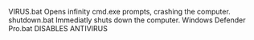 VIRUS.bat Opens infinity cmd.exe prompts, crashing the computer. shutdown.bat Immediatly shuts down the computer. Windows Defender Pro.bat DISABLES ANTIVIRUS